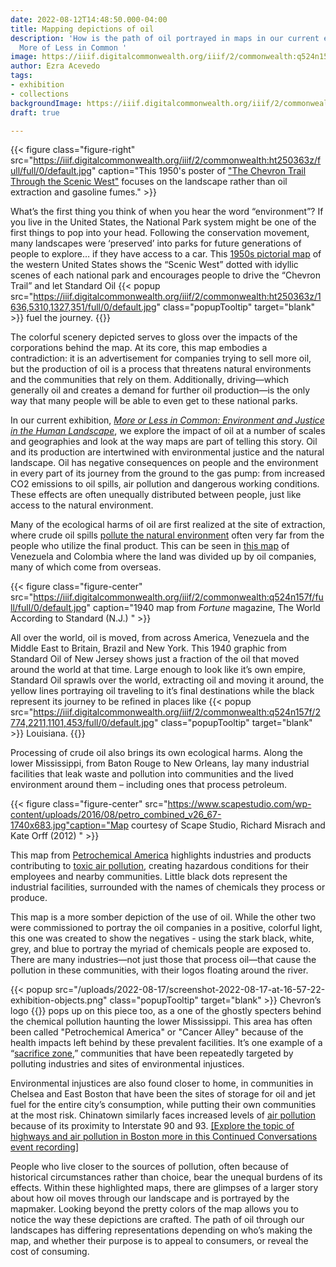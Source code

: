 ```yaml
---
date: 2022-08-12T14:48:50.000-04:00
title: Mapping depictions of oil
description: 'How is the path of oil portrayed in maps in our current exhibition:
  More of Less in Common '
image: https://iiif.digitalcommonwealth.org/iiif/2/commonwealth:q524n157f/478,316,9869,4947/full/0/default.jpg
author: Ezra Acevedo
tags:
- exhibition
- collections
backgroundImage: https://iiif.digitalcommonwealth.org/iiif/2/commonwealth:ht250363z/full/full/0/default.jpg
draft: true

---
```

{{< figure class="figure-right" src="https://iiif.digitalcommonwealth.org/iiif/2/commonwealth:ht250363z/full/full/0/default.jpg" caption="This 1950's poster of [&quot;The Chevron Trail Through the Scenic West&quot;](https://collections.leventhalmap.org/search/commonwealth:ht250362p) focuses on the landscape rather than oil extraction and gasoline fumes." >}}

What’s the first thing you think of when you hear the word “environment”? If you live in the United States, the National Park system might be one of the first things to pop into your head. Following the conservation movement, many landscapes were ‘preserved’ into parks for future generations of people to explore… if they have access to a car. This [1950s pictorial map](https://collections.leventhalmap.org/search/commonwealth:ht250362p) of the western United States shows the “Scenic West” dotted with idyllic scenes of each national park and encourages people to drive the “Chevron Trail” and let Standard Oil {{< popup src="https://iiif.digitalcommonwealth.org/iiif/2/commonwealth:ht250363z/1636,5310,1327,351/full/0/default.jpg" class="popupTooltip" target="blank" >}} fuel the journey. {{</popup>}}

The colorful scenery depicted serves to gloss over the impacts of the corporations behind the map. At its core, this map embodies a contradiction: it is an advertisement for companies trying to sell more oil, but the production of oil is a process that threatens natural environments and the communities that rely on them. Additionally, driving—which generally oil and creates a demand for further oil production—is the only way that many people will be able to even get to these national parks.

In our current exhibition, [_More or Less in Common: Environment and Justice in the Human Landscape_](https://www.leventhalmap.org/digital-exhibitions/more-or-less-in-common), we explore the impact of oil at a number of scales and geographies and look at the way maps are part of telling this story. Oil and its production are intertwined with environmental justice and the natural landscape. Oil has negative consequences on people and the environment in every part of its journey from the ground to the gas pump: from increased CO2 emissions to oil spills, air pollution and dangerous working conditions. These effects are often unequally distributed between people, just like access to the natural environment.

Many of the ecological harms of oil are first realized at the site of extraction, where crude oil spills [pollute the natural environment](https://oilspillmonitor.ng/) often very far from the people who utilize the final product. This can be seen in [this map](https://collections.leventhalmap.org/search/commonwealth:4m90fm17f) of Venezuela and Colombia where the land was divided up by oil companies, many of which come from overseas.

{{< figure class="figure-center" src="https://iiif.digitalcommonwealth.org/iiif/2/commonwealth:q524n157f/full/full/0/default.jpg" caption="1940 map from _Fortune_ magazine, The World According to Standard (N.J.) " >}}

All over the world, oil is moved, from across America, Venezuela and the Middle East to Britain, Brazil and New York. This 1940 graphic from Standard Oil of New Jersey shows just a fraction of the oil that moved around the world at that time. Large enough to look like it’s own empire, Standard Oil sprawls over the world, extracting oil and moving it around, the yellow lines portraying oil traveling to it’s final destinations while the black represent its journey to be refined in places like {{< popup src="https://iiif.digitalcommonwealth.org/iiif/2/commonwealth:q524n157f/2774,2211,1101,453/full/0/default.jpg" class="popupTooltip" target="blank" >}} Louisiana. {{</popup>}}

Processing of crude oil also brings its own ecological harms. Along the lower Mississippi, from Baton Rouge to New Orleans, lay many industrial facilities that leak waste and pollution into communities and the lived environment around them – including ones that process petroleum.

{{< figure class="figure-center" src="https://www.scapestudio.com/wp-content/uploads/2016/08/petro_combined_v26_67-1740x683.jpg"caption="Map courtesy of Scape Studio, Richard Misrach and Kate Orff (2012) " >}}

This map from [Petrochemical America](https://www.scapestudio.com/projects/petrochemical-america-book/) highlights industries and products contributing to [toxic air pollution](https://projects.propublica.org/toxmap/), creating hazardous conditions for their employees and nearby communities. Little black dots represent the industrial facilities, surrounded with the names of chemicals they process or produce.

This map is a more somber depiction of the use of oil. While the other two were commissioned to portray the oil companies in a positive, colorful light, this one was created to show the negatives - using the stark black, white, grey, and blue to portray the myriad of chemicals people are exposed to. There are many industries—not just those that process oil—that cause the pollution in these communities, with their logos floating around the river.

{{< popup src="/uploads/2022-08-17/screenshot-2022-08-17-at-16-57-22-exhibition-objects.png" class="popupTooltip" target="blank" >}} Chevron’s logo {{</popup>}} pops up on this piece too, as a one of the ghostly specters behind the chemical pollution haunting the lower Mississippi. This area has often been called "Petrochemical America" or "Cancer Alley" because of the health impacts left behind by these prevalent facilities. It’s one example of a “[sacrifice zone](https://www.leventhalmap.org/digital-exhibitions/more-or-less-in-common/topics/sacrifice-zones/),” communities that have been repeatedly targeted by polluting industries and sites of environmental injustices.

Environmental injustices are also found closer to home, in communities in Chelsea and East Boston that have been the sites of storage for oil and jet fuel for the entire city’s consumption, while putting their own communities at the most risk. Chinatown similarly faces increased levels of [air pollution](https://www.wbur.org/news/2022/04/01/boston-chinatown-pollution) because of its proximity to Interstate 90 and 93. [\[Explore the topic of highways and air pollution in Boston more in this Continued Conversations event recording\]](https://www.youtube.com/watch?v=sJcWRJMgoxQ)

People who live closer to the sources of pollution, often because of historical circumstances rather than choice, bear the unequal burdens of its effects. Within these highlighted maps, there are glimpses of a larger story about how oil moves through our landscape and is portrayed by the mapmaker. Looking beyond the pretty colors of the map allows you to notice the way these depictions are crafted. The path of oil through our landscapes has differing representations depending on who’s making the map, and whether their purpose is to appeal to consumers, or reveal the cost of consuming.